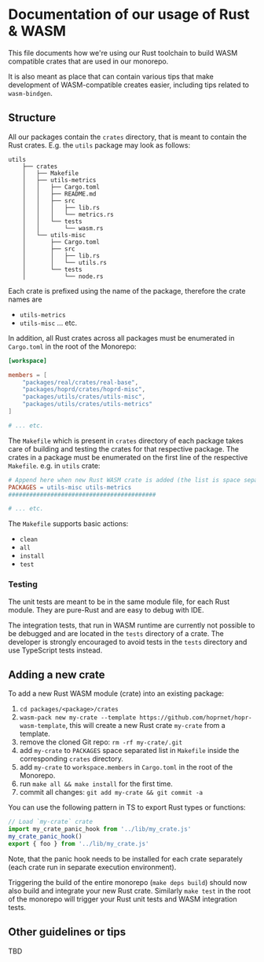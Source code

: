 # Documentation of our usage of Rust & WASM

This file documents how we're using our Rust toolchain to build WASM compatible crates that are used in
our monorepo.

It is also meant as place that can contain various tips that make development of WASM-compatible creates easier,
including tips related to `wasm-bindgen`.

## Structure

All our packages contain the `crates` directory, that is meant to contain the Rust crates.
E.g. the `utils` package may look as follows:

```text
utils
    ├── crates
    │   ├── Makefile
    │   ├── utils-metrics
    │   │   ├── Cargo.toml
    │   │   ├── README.md
    │   │   ├── src
    │   │   │   ├── lib.rs
    │   │   │   └── metrics.rs
    │   │   └── tests
    │   │       └── wasm.rs
    │   └── utils-misc
    │       ├── Cargo.toml
    │       ├── src
    │       │   ├── lib.rs
    │       │   └── utils.rs
    │       └── tests
    │           └── node.rs

```

Each crate is prefixed using the name of the package, therefore the crate names are

- `utils-metrics`
- `utils-misc`
  ... etc.

In addition, all Rust crates across all packages must be enumerated in `Cargo.toml` in the root of the Monorepo:

```toml
[workspace]

members = [
    "packages/real/crates/real-base",
    "packages/hoprd/crates/hoprd-misc",
    "packages/utils/crates/utils-misc",
    "packages/utils/crates/utils-metrics"
]

# ... etc.
```

The `Makefile` which is present in `crates` directory of each package takes care of building and testing the
crates for that respective package. The crates in a package must be enumerated on the first line of the respective `Makefile`.
e.g. in `utils` crate:

```makefile
# Append here when new Rust WASM crate is added (the list is space separated)
PACKAGES = utils-misc utils-metrics
##########################################

# ... etc.
```

The `Makefile` supports basic actions:

- `clean`
- `all`
- `install`
- `test`

### Testing

The unit tests are meant to be in the same module file, for each Rust module.
They are pure-Rust and are easy to debug with IDE.

The integration tests, that run in WASM runtime are currently not possible to be debugged
and are located in the `tests` directory of a crate.
The developer is strongly encouraged to avoid tests in the `tests` directory and use TypeScript tests instead.

## Adding a new crate

To add a new Rust WASM module (crate) into an existing package:

1. `cd packages/<package>/crates`
2. `wasm-pack new my-crate --template https://github.com/hoprnet/hopr-wasm-template`, this will create a new Rust crate `my-crate` from a template.
3. remove the cloned Git repo: `rm -rf my-crate/.git`
4. add `my-crate` to `PACKAGES` space separated list in `Makefile` inside the corresponding `crates` directory.
5. add `my-crate` to `workspace.members` in `Cargo.toml` in the root of the Monorepo.
6. run `make all && make install` for the first time.
7. commit all changes: `git add my-crate && git commit -a`

You can use the following pattern in TS to export Rust types or functions:

```typescript
// Load `my-crate` crate
import my_crate_panic_hook from '../lib/my_crate.js'
my_crate_panic_hook()
export { foo } from '../lib/my_crate.js'
```

Note, that the panic hook needs to be installed for each crate separately (each crate run in separate execution environment).

Triggering the build of the entire monorepo (`make deps build`) should now also build
and integrate your new Rust crate. Similarly `make test` in the root of the monorepo
will trigger your Rust unit tests and WASM integration tests.

## Other guidelines or tips

TBD
